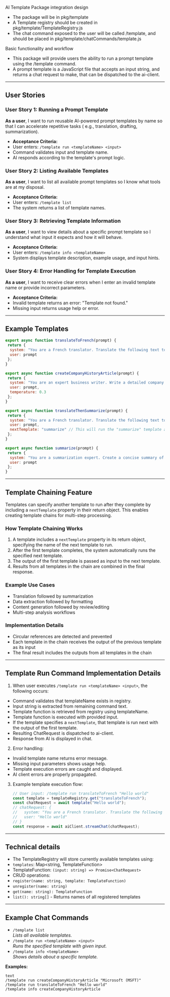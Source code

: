 AI Template Package integration design

- The package will be in pkg/template
- A Template registry should be created in pkg/template/TemplateRegistry.js
- The chat command exposed to the user will be called /template, and should be placed in
  pkg/template/chatCommands/template.js

Basic functionality and workflow

- This package will provide users the ability to run a prompt template using the /template command.
- A prompt template is a JavaScript file that accepts an input string, and returns a chat request to make, that can be
  dispatched to the ai-client.

---

## User Stories

### User Story 1: Running a Prompt Template

**As a user**, I want to run reusable AI-powered prompt templates by name so that I can accelerate repetitive tasks (
e.g., translation, drafting, summarization).

- **Acceptance Criteria:**
 - User enters: `/template run <templateName> <input>`
 - Command validates input and template name.
 - AI responds according to the template's prompt logic.

### User Story 2: Listing Available Templates

**As a user**, I want to list all available prompt templates so I know what tools are at my disposal.

- **Acceptance Criteria:**
 - User enters: `/template list`
 - The system returns a list of template names.

### User Story 3: Retrieving Template Information

**As a user**, I want to view details about a specific prompt template so I understand what input it expects and how it
will behave.

- **Acceptance Criteria:**
 - User enters: `/template info <templateName>`
 - System displays template description, example usage, and input hints.

### User Story 4: Error Handling for Template Execution

**As a user**, I want to receive clear errors when I enter an invalid template name or provide incorrect parameters.

- **Acceptance Criteria:**
 - Invalid template returns an error: "Template not found."
 - Missing input returns usage help or error.

---

## Example Templates

```javascript
export async function translateToFrench(prompt) {
 return {
  system: "You are a French translator. Translate the following text to French.",
  user: prompt
 };
}

export async function createCompanyHistoryArticle(prompt) {
 return {
  system: "You are an expert business writer. Write a detailed company history article for the company named in the input.",
  user: prompt,
  temperature: 0.3
 };
}

export async function translateThenSummarize(prompt) {
 return {
  system: "You are a French translator. Translate the following text to French.",
  user: prompt,
  nextTemplate: "summarize" // This will run the "summarize" template after translation
 };
}

export async function summarize(prompt) {
 return {
  system: "You are a summarization expert. Create a concise summary of the following text.",
  user: prompt
 };
}
```

---

## Template Chaining Feature

Templates can specify another template to run after they complete by including a `nextTemplate` property in their return
object. This enables creating template chains for multi-step processing.

### How Template Chaining Works

1. A template includes a `nextTemplate` property in its return object, specifying the name of the next template to run.
2. After the first template completes, the system automatically runs the specified next template.
3. The output of the first template is passed as input to the next template.
4. Results from all templates in the chain are combined in the final response.

### Example Use Cases

- Translation followed by summarization
- Data extraction followed by formatting
- Content generation followed by review/editing
- Multi-step analysis workflows

### Implementation Details

- Circular references are detected and prevented
- Each template in the chain receives the output of the previous template as its input
- The final result includes the outputs from all templates in the chain

---

## Template Run Command Implementation Details

1. When user executes `/template run <templateName> <input>`, the following occurs:
 - Command validates that templateName exists in registry.
 - Input string is extracted from remaining command text.
 - Template function is retrieved from registry using templateName.
 - Template function is executed with provided input.
 - If the template specifies a `nextTemplate`, that template is run next with the output of the first template.
 - Resulting ChatRequest is dispatched to ai-client.
 - Response from AI is displayed in chat.

2. Error handling:
 - Invalid template name returns error message.
 - Missing input parameters shows usage help.
 - Template execution errors are caught and displayed.
 - AI client errors are properly propagated.

3. Example template execution flow:
    ```javascript
    // User input: /template run translateToFrench "Hello world"
    const template = templateRegistry.get("translateToFrench");
    const chatRequest = await template("Hello world");
    // chatRequest: {
    //   system: "You are a French translator. Translate the following text to French.",
    //   user: "Hello world"
    // }
    const response = await aiClient.streamChat(chatRequest);
    ```

---

## Technical details

- The TemplateRegistry will store currently available templates using:
 - `templates`: Map<string, TemplateFunction>
 - TemplateFunction: `(input: string) => Promise<ChatRequest>`
- CRUD operations:
 - `register(name: string, template: TemplateFunction)`
 - `unregister(name: string)`
 - `get(name: string): TemplateFunction`
 - `list(): string[]` - Returns names of all registered templates

---

## Example Chat Commands

- `/template list`  
  *Lists all available templates.*
- `/template run <templateName> <input>`  
  *Runs the specified template with given input.*
- `/template info <templateName>`  
  *Shows details about a specific template.*

**Examples:**

```
text
/template run createCompanyHistoryArticle "Microsoft (MSFT)"
/template run translateToFrench "Hello world"
/template info createCompanyHistoryArticle
```

